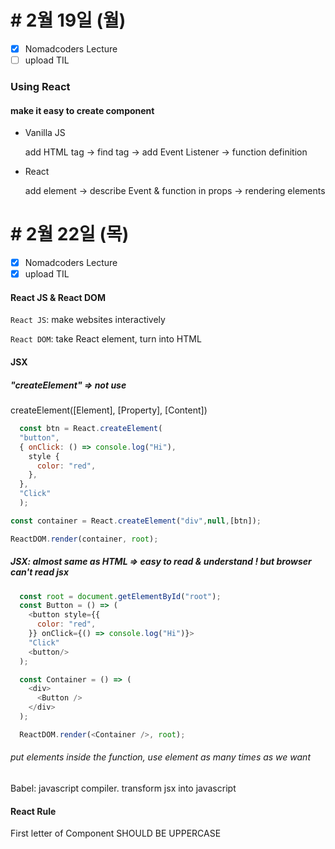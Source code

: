# # 2월 19일 (월)
- [X] Nomadcoders Lecture
- [ ] upload TIL

### Using React
#### make it easy to create component
* Vanilla JS

  add HTML tag -> find tag -> add Event Listener -> function definition

* React

  add element -> describe Event & function in props -> rendering elements



# # 2월 22일 (목)
- [X] Nomadcoders Lecture
- [X] upload TIL

#### React JS & React DOM
`React JS`: make websites interactively

`React DOM`: take React element, turn into HTML

#### JSX
##### "createElement" => not use
createElement([Element], [Property], [Content])

```javascript
  const btn = React.createElement(
  "button",
  { onClick: () => console.log("Hi"),
    style {
      color: "red",
    },
  },
  "Click"
  );

const container = React.createElement("div",null,[btn]);

ReactDOM.render(container, root);
```

##### JSX: almost same as HTML => easy to read & understand  ! but browser can't read jsx

```javascript
  const root = document.getElementById("root");
  const Button = () => (
    <button style={{
      color: "red",
    }} onClick={() => console.log("Hi")}>
    "Click"
    <button/>
  );

  const Container = () => (
    <div>
      <Button />
    </div>
  );

  ReactDOM.render(<Container />, root);
```
###### put elements inside the function, use element as many times as we want

Babel: javascript compiler. transform jsx into javascript 



#### React Rule
First letter of Component SHOULD BE UPPERCASE
